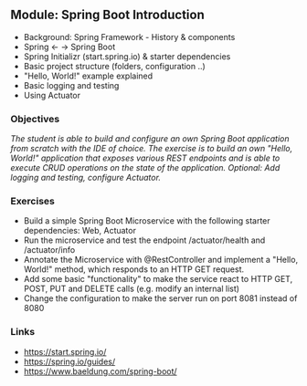 ## Module: Spring Boot Introduction

* Background: Spring Framework - History & components
* Spring <- -> Spring Boot
* Spring Initializr (start.spring.io) & starter dependencies
* Basic project structure (folders, configuration ..)
* "Hello, World!" example explained
* Basic logging and testing
* Using Actuator

### Objectives
_The student is able to build and configure an own Spring Boot application from scratch with the IDE of choice. The exercise is to build an own "Hello, World!" application that exposes various REST endpoints and is able to execute CRUD operations on the state of the application. Optional: Add logging and testing, configure Actuator._

### Exercises

* Build a simple Spring Boot Microservice with the following starter dependencies: Web, Actuator
* Run the microservice and test the endpoint /actuator/health and /actuator/info
* Annotate the Microservice with @RestController and implement a "Hello, World!" method, which responds to an HTTP GET request.
* Add some basic "functionality" to make the service react to HTTP GET, POST, PUT and DELETE calls (e.g. modify an internal list)
* Change the configuration to make the server run on port 8081 instead of 8080

### Links

* https://start.spring.io/
* https://spring.io/guides/
* https://www.baeldung.com/spring-boot/